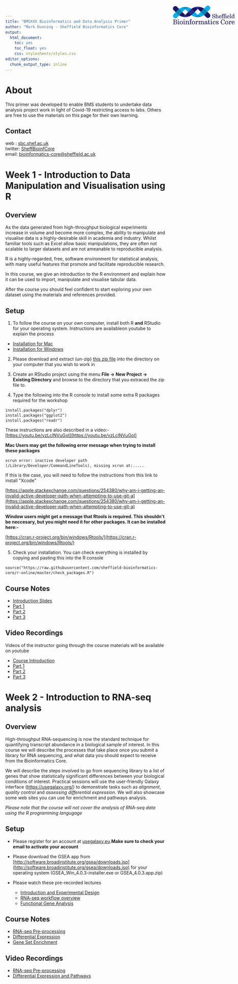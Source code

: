 ```yaml
---
title: "BMSXXX Bioinformatics and Data Analysis Primer"
author: "Mark Dunning - Sheffield Bioinformatics Core"
output: 
  html_document: 
    toc: yes
    toc_float: yes
    css: stylesheets/styles.css
editor_options: 
  chunk_output_type: inline
---
```


<img src="images/logo-sm.png" style="position:absolute;top:40px;right:10px;" width="200" />

# About 

This primer was developed to enable BMS students to undertake data analysis project work in light of Covid-19 restricting access to labs. Others are free to use the materials on this page for their own learning.

## Contact

web : [sbc.shef.ac.uk](https://sbc.shef.ac.uk)  
twitter: [SheffBioinfCore](https://twitter.com/SheffBioinfCore)  
email: [bioinformatics-core@sheffield.ac.uk](bioinformatics-core@sheffield.ac.uk)

# Week 1 - Introduction to Data Manipulation and Visualisation using R

## Overview

As the data generated from high-throughput biological experiments increase in volume and become more complex, the ability to manipulate and visualise data is a highly-desirable skill in academia and industry. Whilst familiar tools such as Excel allow basic manipulations, they are often not scalable to larger datasets and are not ameanable to reproducible analysis. 

R is a highly-regarded, free, software environment for statistical analysis, with many useful features that promote and facilitate reproducible research.

In this course, we give an introduction to the R environment and explain how it can be used to import, manipulate and visualise tabular data. 

After the course you should feel confident to start exploring your own dataset using the materials and references provided. 


## Setup

1) To follow the course on your own computer, install both R **and** RStudio for your operating system. Instructions are availableon youtube to explain the process
  + [Installation for Mac](https://www.youtube.com/watch?v=1PsPfMaLWSk)
  + [Installation for Windows](https://www.youtube.com/watch?v=GAGUDL-4aVw)
  
2) Please download and extract (un-zip) [this zip file](http://sbc.shef.ac.uk/r-online/CourseData.zip) into the directory on your computer that you wish to work in

3) Create an RStudio project using the menu **File -> New Project -> Existing Directory** and browse to the directory that you extraced the zip file to.

4) Type the following into the R console to install some extra R packages required for the workshop

```
install.packages("dplyr")
install.packages("ggplot2")
install.packages("readr")
```

These instructions are also described in a video:- [https://youtu.be/vzLclNVuGoI](https://youtu.be/vzLclNVuGoI)

**Mac Users may get the following error message when trying to install these packages**

```
xcrun error: inactive developer path (/Library/Developer/CommandLineTools), missing xcrun at:.....

```

If this is the case, you will need to follow the instructions from this link to install "Xcode"

[https://apple.stackexchange.com/questions/254380/why-am-i-getting-an-invalid-active-developer-path-when-attempting-to-use-git-a](https://apple.stackexchange.com/questions/254380/why-am-i-getting-an-invalid-active-developer-path-when-attempting-to-use-git-a)

**Window users might get a message that Rtools is required. This shouldn't be neccesary, but you might need it for other packages. It can be installed here:-**

[https://cran.r-project.org/bin/windows/Rtools/](https://cran.r-project.org/bin/windows/Rtools/)


5) Check your installation. You can check everything is installed by copying and pasting this into the R console

```
source("https://raw.githubusercontent.com/sheffield-bioinformatics-core/r-online/master/check_packages.R")

```

## Course Notes

+ [Introduction Slides](http://sbc.shef.ac.uk/r-online/intro_slides.html)
+ [Part 1](http://sbc.shef.ac.uk/r-online/part1.nb.html)
+ [Part 2](http://sbc.shef.ac.uk/r-online/part2.nb.html)
+ [Part 3](http://sbc.shef.ac.uk/r-online/part3.nb.html)
  
## Video Recordings

Videos of the instructor going through the course materials will be available on youtube

- [Course Introduction](https://www.youtube.com/watch?v=bb-qyh3c9vE)
- [Part 1](https://youtu.be/nGiMyIRTDj0)
- [Part 2](https://youtu.be/o2lb87tPfjM)
- [Part 3](https://youtu.be/5H84lzgBang)


# Week 2 - Introduction to RNA-seq analysis


## Overview

High-throughput RNA-sequencing is now the standard technique for quantifying transcript abundance in a biological sample of interest. In this course we will describe the processes that take place once you submit a library for RNA sequencing, and what data you should expect to receive from the Bioinformatics Core.

We will describe the steps involved to go from sequencing library to a list of genes that show statistically significant differences between your biological conditions of interest. Practical sessions will use the user-friendly Galaxy interface (https://usegalaxy.org/) to demonstrate tasks such as *alignment*, *quality control* and *assessing differential expression*. We will also showcase some web sites you can use for enrichment and pathways analysis.

*Please note that the course will not cover the analysis of RNA-seq data using the  R programming langugage*

## Setup

- Please register for an account at [usegalaxy.eu](https://usegalaxy.eu).**Make sure to check your email to activate your account**
- Please download the GSEA app from 
[http://software.broadinstitute.org/gsea/downloads.jsp](http://software.broadinstitute.org/gsea/downloads.jsp) for your operating system (GSEA_Win_4.0.3-installer.exe or GSEA_4.0.3.app.zip)
- Please watch these pre-recorded lectures

  + [Introduction and Experimental Design](https://youtu.be/YtOG-77FfIg)
  + [RNA-seq workflow overview](https://youtu.be/m1x4CaLg90A)
  + [Functional Gene Analysis](https://youtu.be/clb0bh3zFSM)

## Course Notes

+ [RNA-seq Pre-processing](http://sbc.shef.ac.uk/rnaseq-introduction-online/01-pre-processing.nb.html)
+ [Differential Expression](http://sbc.shef.ac.uk/rnaseq-introduction-online/02-differential-expression.nb.html)
+ [Gene Set Enrichment](http://sbc.shef.ac.uk/rnaseq-introduction-online/03-enrichment.nb.html)
  
## Video Recordings

- [RNA-seq Pre-processing](https://youtu.be/WHeLvBWt6bg)
- [Differential Expression and Pathways](https://youtu.be/l_vw1loyDJ0)

